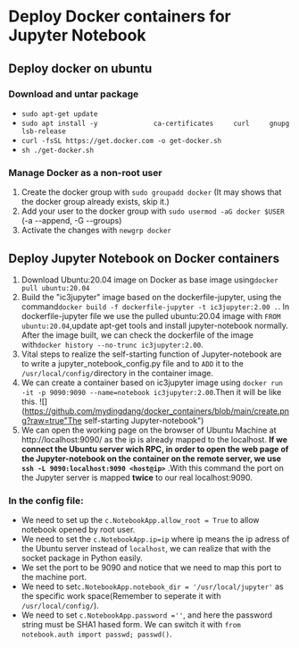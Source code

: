 # Deploy Docker containers for Jupyter Notebook
## Deploy docker on ubuntu
### Download and untar package
- `sudo apt-get update`
- `sudo apt install -y             
 ca-certificates    
 curl    
 gnupg    
 lsb-release`
- `curl -fsSL https://get.docker.com -o get-docker.sh`
- `sh ./get-docker.sh`

### Manage Docker as a non-root user

1. Create the docker group with `sudo groupadd docker` (It may shows that the docker group already exists, skip it.)
2. Add your user to the docker group with `sudo usermod -aG docker $USER` (-a --append, -G --groups)
3. Activate the changes with `newgrp docker`

## Deploy Jupyter Notebook on Docker containers

1. Download Ubuntu:20.04 image on Docker as base image using`docker pull ubuntu:20.04`
2. Build the "ic3jupyter" image based on the dockerfile-jupyter, using the command`docker build -f dockerfile-jupyter -t ic3jupyter:2.00 .`. In dockerfile-jupyter file we use the pulled ubuntu:20.04 image with `FROM ubuntu:20.04`,update apt-get tools and install jupyter-notebook normally. After the image built, we can check the dockerfile of the image with`docker history --no-trunc ic3jupyter:2.00`.
3. Vital steps to realize the self-starting function of Jupyter-notebook are to write a jupyter_notebook_config.py file and to `ADD` it to the `/usr/local/config/`directory in the container image.
4. We can create a container based on ic3jupyter image using `docker run -it -p 9090:9090 --name=notebook ic3jupyter:2.00`.Then it will be like this.
![](https://github.com/mydingdang/docker_containers/blob/main/create.png?raw=true"The self-starting Jupyter-notebook")
5. We can open the working page on the browser of Ubuntu Machine at http://localhost:9090/ as the ip is already mapped to the localhost. **If we connect the Ubuntu server wich RPC, in order to open the web page of the Jupyter-notebook on the container on the remote server, we use `ssh -L 9090:localhost:9090 <host@ip>`** .With this command the port on the Jupyter server is mapped **twice** to our real localhost:9090. 


### In the config file:
- We need to set up the `c.NotebookApp.allow_root = True` to allow notebook opened by root user.
- We need to set the `c.NotebookApp.ip=ip` where ip means the ip adress of the Ubuntu server instead of `localhost`, we can realize that with the socket package in Python easily.
- We set the port to be 9090 and notice that we need to map this port to the machine port.
- We need to set`c.NotebookApp.notebook_dir = '/usr/local/jupyter'` as the specific work space(Remember to seperate it with `/usr/local/config/`).
- We need to set `c.NotebookApp.password =''`, and here the password string must be SHA1 hased form. We can switch it with `from notebook.auth import passwd; passwd()`.
